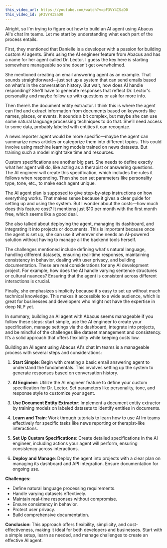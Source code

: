 ```yaml
---
this_video_url: https://youtube.com/watch?v=pF3VY4ISaD0
this_video_id: pF3VY4ISaD0
---
```

<think>
Alright, so I'm trying to figure out how to build an AI agent using Abacus AI's chat lm teams. Let me start by understanding what each part of the process entails.

First, they mentioned that Danielle is a developer with a passion for building custom AI agents. She’s using the AI engineer feature from Abacus and has a name for her agent called Dr. Lector. I guess the key here is starting somewhere manageable so she doesn’t get overwhelmed.

She mentioned creating an email answering agent as an example. That sounds straightforward—just set up a system that can send emails based on what's in the conversation history. But wait, how does AI handle responding? She'll have to generate responses that reflect Dr. Lector's personality and maybe follow up with questions or ask for more info.

Then there’s the document entity extractor. I think this is where the agent can find and extract information from documents based on keywords like names, places, or events. It sounds a bit complex, but maybe she can use some natural language processing techniques to do that. She’ll need access to some data, probably labeled with entities it can recognize.

A news reporter agent would be more specific—maybe the agent can summarize news articles or categorize them into different topics. This could involve using machine learning models trained on news datasets. But training such a model might take time and resources.

Custom specifications are another big part. She needs to define exactly what her agent will do, like acting as a therapist or answering questions. The AI engineer will create this specification, which includes the rules it follows when responding. Then she can set parameters like personality type, tone, etc., to make each agent unique.

The AI agent plan is supposed to give step-by-step instructions on how everything works. That makes sense because it gives a clear guide for setting up and using the system. But I wonder about the costs—how much does this feature cost? It mentions just $10 per month with the first month free, which seems like a good deal.

She also talked about deploying the agent, managing its dashboard, and integrating it into projects or documents. This is important because once the agent is set up, she can use it wherever she needs an AI-powered solution without having to manage all the backend tools herself.

The challenges mentioned include defining what's natural language, handling different datasets, ensuring real-time responses, maintaining consistency in behavior, dealing with user privacy, and building documentation. These are real considerations for any AI development project. For example, how does the AI handle varying sentence structures or cultural nuances? Ensuring that the agent is consistent across different interactions is crucial.

Finally, she emphasizes simplicity because it's easy to set up without much technical knowledge. This makes it accessible to a wide audience, which is great for businesses and developers who might not have the expertise in deep NLP yet.

In summary, building an AI agent with Abacus seems manageable if you follow these steps: start simple, use the AI engineer to create your specification, manage settings via the dashboard, integrate into projects, and be mindful of the challenges like dataset management and consistency. It’s a solid approach that offers flexibility while keeping costs low.
</think>

Building an AI agent using Abacus AI's chat lm teams is a manageable process with several steps and considerations:

1. **Start Simple**: Begin with creating a basic email answering agent to understand the fundamentals. This involves setting up the system to generate responses based on conversation history.

2. **AI Engineer**: Utilize the AI engineer feature to define your custom specification for Dr. Lector. Set parameters like personality, tone, and response style to customize your agent.

3. **Use Document Entity Extractor**: Implement a document entity extractor by training models on labeled datasets to identify entities in documents.

4. **Learn and Train**: Work through tutorials to learn how to use AI lm teams effectively for specific tasks like news reporting or therapist-like interactions.

5. **Set Up Custom Specifications**: Create detailed specifications in the AI engineer, including actions your agent will perform, ensuring consistency across interactions.

6. **Deploy and Manage**: Deploy the agent into projects with a clear plan on managing its dashboard and API integration. Ensure documentation for ongoing use.

**Challenges**:
- Define natural language processing requirements.
- Handle varying datasets effectively.
- Maintain real-time responses without compromise.
- Ensure consistency in behavior.
- Protect user privacy.
- Build comprehensive documentation.

**Conclusion**: This approach offers flexibility, simplicity, and cost-effectiveness, making it ideal for both developers and businesses. Start with a simple setup, learn as needed, and manage challenges to create an effective AI agent.
